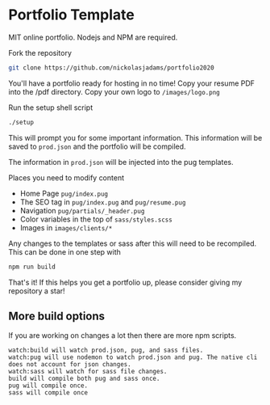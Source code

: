# Portfolio Template

MIT online portfolio. 
Nodejs and NPM are required.

Fork the repository
```bash
git clone https://github.com/nickolasjadams/portfolio2020
```

You'll have a portfolio ready for hosting in no time!
Copy your resume PDF into the /pdf directory.
Copy your own logo to `/images/logo.png`

Run the setup shell script
```bash
./setup
```
This will prompt you for some important information.
This information will be saved to `prod.json` and the portfolio will be compiled.

The information in `prod.json` will be injected into the pug templates. 

Places you need to modify content
 - Home Page `pug/index.pug`
 - The SEO tag in `pug/index.pug` and `pug/resume.pug`
 - Navigation `pug/partials/_header.pug`
 - Color variables in the top of `sass/styles.scss`
 - Images in `images/clients/*`

Any changes to the templates or sass after this will need to be recompiled. This can be done in one step with 
```bash
npm run build
```

That's it! If this helps you get a portfolio up, please consider giving my repository a star! 

## More build options
If you are working on changes a lot then there are more npm scripts.
```
watch:build will watch prod.json, pug, and sass files.
watch:pug will use nodemon to watch prod.json and pug. The native cli does not account for json changes.
watch:sass will watch for sass file changes.
build will compile both pug and sass once.
pug will compile once.
sass will compile once
```